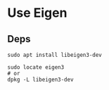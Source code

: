 # Use Eigen

## Deps
```shell
sudo apt install libeigen3-dev

sudo locate eigen3
# or
dpkg -L libeigen3-dev
```